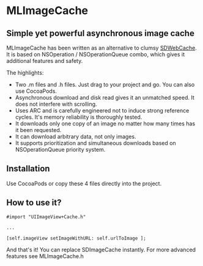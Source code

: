 # MLImageCache
## Simple yet powerful asynchronous image cache

MLImageCache has been written as an alternative to clumsy [SDWebCache](https://github.com/rs/SDWebImage). It is based on NSOperation / NSOperationQueue combo, which gives it additional features and safety. 

The highlights:

* Two .m files and .h files. Just drag to your project and go. You can also use CocoaPods.
* Asynchronous download and disk read gives it an unmatched speed. It does not interfere with scrolling.
* Uses ARC and is carefully engineered not to induce strong reference cycles. It's memory reliability is thoroughly tested.
* It downloads only one copy of an image no matter how many times has it been requested.
* It can download arbitrary data, not only images.
* It supports prioritization and simultaneous downloads based on NSOperationQueue priority system.

## Installation
  
Use CocoaPods or copy these 4 files directly into the project.

## How to use it?

    #import "UIImageView+Cache.h"
    
    ...
    
    [self.imageView setImageWithURL: self.urlToImage ];

And that's it! You can replace SDImageCache instantly. For more advanced features see MLImageCache.h
